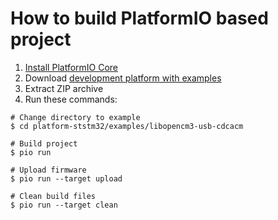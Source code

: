 How to build PlatformIO based project
=====================================

1. [Install PlatformIO Core](https://docs.platformio.org/page/core.html)
2. Download [development platform with examples](https://github.com/platformio/platform-ststm32/archive/develop.zip)
3. Extract ZIP archive
4. Run these commands:

```shell
# Change directory to example
$ cd platform-ststm32/examples/libopencm3-usb-cdcacm

# Build project
$ pio run

# Upload firmware
$ pio run --target upload

# Clean build files
$ pio run --target clean
```
